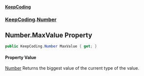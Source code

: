 #### [KeepCoding](index.md 'index')
### [KeepCoding](KeepCoding.md 'KeepCoding').[Number](KeepCoding_Number.md 'KeepCoding.Number')
## Number.MaxValue Property
```csharp
public KeepCoding.Number MaxValue { get; }
```
#### Property Value
[Number](KeepCoding_Number.md 'KeepCoding.Number')
Returns the biggest value of the current type of the value.  
